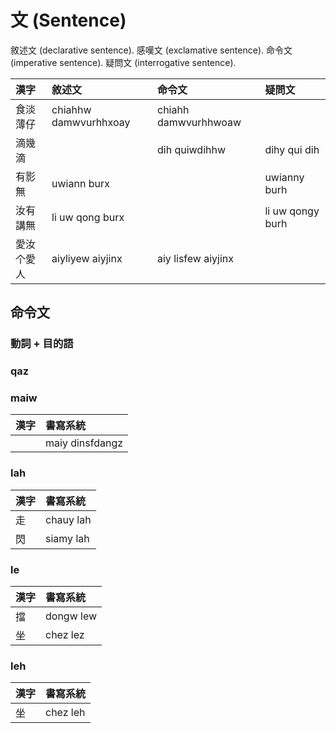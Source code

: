 # 文 (Sentence)

敘述文 (declarative sentence). 感嘆文 (exclamative sentence). 命令文 (imperative sentence). 疑問文 (interrogative sentence).

| 漢字 | 敘述文 | 命令文 | 疑問文 |
| :--- | :--- | :--- | :--- |
| 食淡薄仔 | chiahhw damwvurhhxoay | chiahh damwvurhhwoaw | |
| 滴幾滴 | | dih quiwdihhw | dihy qui dih |
| 有影無 | uwiann burx | | uwianny burh |
| 汝有講無 | li uw qong burx | | li uw qongy burh |
| 愛汝个愛人 | aiyliyew aiyjinx | aiy lisfew aiyjinx | |

## 命令文

### 動詞 + 目的語

### qaz

### maiw

| 漢字 | 書寫系統 |
| :--- | :--- |
|| maiy dinsfdangz |

### lah

| 漢字 | 書寫系統 |
| :--- | :--- |
| 走 | chauy lah |
| 閃 | siamy lah |

### le

| 漢字 | 書寫系統 |
| :--- | :--- |
| 擋 | dongw lew |
| 坐 | chez lez |

### leh

| 漢字 | 書寫系統 |
| :--- | :--- |
| 坐 | chez leh |
